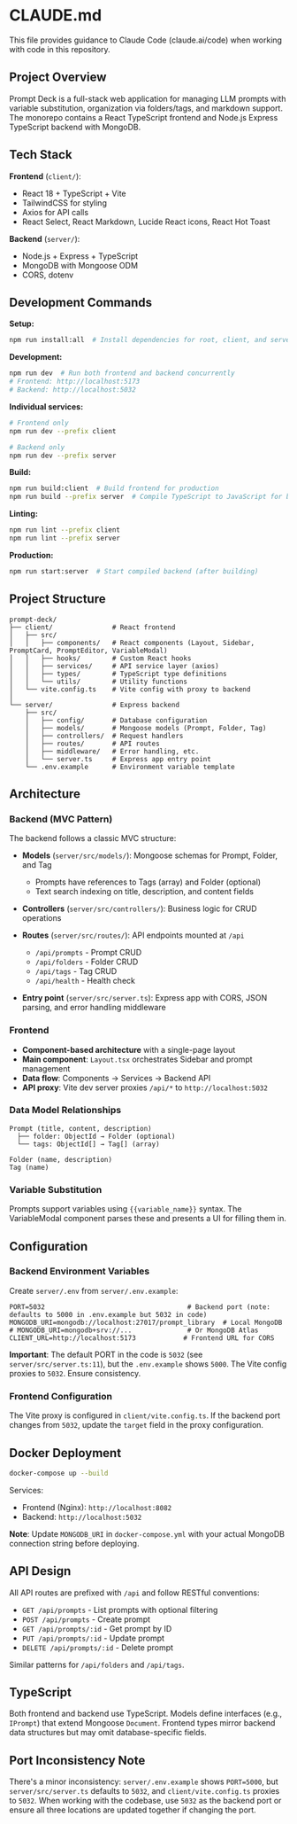 # CLAUDE.md

This file provides guidance to Claude Code (claude.ai/code) when working with code in this repository.

## Project Overview

Prompt Deck is a full-stack web application for managing LLM prompts with variable substitution, organization via folders/tags, and markdown support. The monorepo contains a React TypeScript frontend and Node.js Express TypeScript backend with MongoDB.

## Tech Stack

**Frontend** (`client/`):
- React 18 + TypeScript + Vite
- TailwindCSS for styling
- Axios for API calls
- React Select, React Markdown, Lucide React icons, React Hot Toast

**Backend** (`server/`):
- Node.js + Express + TypeScript
- MongoDB with Mongoose ODM
- CORS, dotenv

## Development Commands

**Setup:**
```bash
npm run install:all  # Install dependencies for root, client, and server
```

**Development:**
```bash
npm run dev  # Run both frontend and backend concurrently
# Frontend: http://localhost:5173
# Backend: http://localhost:5032
```

**Individual services:**
```bash
# Frontend only
npm run dev --prefix client

# Backend only
npm run dev --prefix server
```

**Build:**
```bash
npm run build:client  # Build frontend for production
npm run build --prefix server  # Compile TypeScript to JavaScript for backend
```

**Linting:**
```bash
npm run lint --prefix client
npm run lint --prefix server
```

**Production:**
```bash
npm run start:server  # Start compiled backend (after building)
```

## Project Structure

```
prompt-deck/
├── client/               # React frontend
│   ├── src/
│   │   ├── components/   # React components (Layout, Sidebar, PromptCard, PromptEditor, VariableModal)
│   │   ├── hooks/        # Custom React hooks
│   │   ├── services/     # API service layer (axios)
│   │   ├── types/        # TypeScript type definitions
│   │   └── utils/        # Utility functions
│   └── vite.config.ts    # Vite config with proxy to backend
│
└── server/               # Express backend
    ├── src/
    │   ├── config/       # Database configuration
    │   ├── models/       # Mongoose models (Prompt, Folder, Tag)
    │   ├── controllers/  # Request handlers
    │   ├── routes/       # API routes
    │   ├── middleware/   # Error handling, etc.
    │   └── server.ts     # Express app entry point
    └── .env.example      # Environment variable template
```

## Architecture

### Backend (MVC Pattern)

The backend follows a classic MVC structure:

- **Models** (`server/src/models/`): Mongoose schemas for Prompt, Folder, and Tag
  - Prompts have references to Tags (array) and Folder (optional)
  - Text search indexing on title, description, and content fields

- **Controllers** (`server/src/controllers/`): Business logic for CRUD operations

- **Routes** (`server/src/routes/`): API endpoints mounted at `/api`
  - `/api/prompts` - Prompt CRUD
  - `/api/folders` - Folder CRUD
  - `/api/tags` - Tag CRUD
  - `/api/health` - Health check

- **Entry point** (`server/src/server.ts`): Express app with CORS, JSON parsing, and error handling middleware

### Frontend

- **Component-based architecture** with a single-page layout
- **Main component**: `Layout.tsx` orchestrates Sidebar and prompt management
- **Data flow**: Components → Services → Backend API
- **API proxy**: Vite dev server proxies `/api/*` to `http://localhost:5032`

### Data Model Relationships

```
Prompt (title, content, description)
  ├── folder: ObjectId → Folder (optional)
  └── tags: ObjectId[] → Tag[] (array)

Folder (name, description)
Tag (name)
```

### Variable Substitution

Prompts support variables using `{{variable_name}}` syntax. The VariableModal component parses these and presents a UI for filling them in.

## Configuration

### Backend Environment Variables

Create `server/.env` from `server/.env.example`:

```env
PORT=5032                                    # Backend port (note: defaults to 5000 in .env.example but 5032 in code)
MONGODB_URI=mongodb://localhost:27017/prompt_library  # Local MongoDB
# MONGODB_URI=mongodb+srv://...              # Or MongoDB Atlas
CLIENT_URL=http://localhost:5173            # Frontend URL for CORS
```

**Important**: The default PORT in the code is `5032` (see `server/src/server.ts:11`), but the `.env.example` shows `5000`. The Vite config proxies to `5032`. Ensure consistency.

### Frontend Configuration

The Vite proxy is configured in `client/vite.config.ts`. If the backend port changes from `5032`, update the `target` field in the proxy configuration.

## Docker Deployment

```bash
docker-compose up --build
```

Services:
- Frontend (Nginx): `http://localhost:8082`
- Backend: `http://localhost:5032`

**Note**: Update `MONGODB_URI` in `docker-compose.yml` with your actual MongoDB connection string before deploying.

## API Design

All API routes are prefixed with `/api` and follow RESTful conventions:

- `GET /api/prompts` - List prompts with optional filtering
- `POST /api/prompts` - Create prompt
- `GET /api/prompts/:id` - Get prompt by ID
- `PUT /api/prompts/:id` - Update prompt
- `DELETE /api/prompts/:id` - Delete prompt

Similar patterns for `/api/folders` and `/api/tags`.

## TypeScript

Both frontend and backend use TypeScript. Models define interfaces (e.g., `IPrompt`) that extend Mongoose `Document`. Frontend types mirror backend data structures but may omit database-specific fields.

## Port Inconsistency Note

There's a minor inconsistency: `server/.env.example` shows `PORT=5000`, but `server/src/server.ts` defaults to `5032`, and `client/vite.config.ts` proxies to `5032`. When working with the codebase, use `5032` as the backend port or ensure all three locations are updated together if changing the port.
